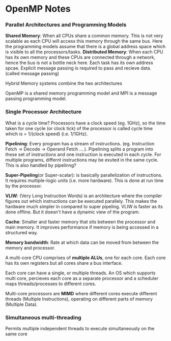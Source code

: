 # OpenMP Notes

### Parallel Architectures and Programming Models

**Shared Memory**: When all CPUs share a common memory. This is not very scalable as each CPU will access this memory through the same bus. Here the programming models assume that there is a global address space which is visible to all the processors/tasks.
**Distributed Memory**: When each CPU has its own memory and these CPUs are connected through a network, hence the bus is not a bottle neck here. Each task has its own address spcae. Explicit message passing is required to pass and recieve data. (called message passing)

Hybrid Memory systems combine the two architectures

OpenMP is a shared memory programming model and MPI is a message passing programming model.


### Single Processor Architecture

What is a cycle time?
Processors have a clock speed (eg. 1GHz), so the time taken for one cycle (or clock tick) of the processor is called cycle time which is = 1/(clock speed) (i.e. 1/1GHz). 

**Pipelining**: Every program has a stream of instructions. (eg. Instruction Fetch -> Decode -> Operand Fetch ....). Pipelining splits a program into these set of instructions and one instruction is executed in each cycle. For multiple programs, differnt instructions may be exuted in the same cycle. This is also handled by pipelinng?

**Super-Pipeling**(or Super-scalar): is basically parallelization of instructions. It requires multiple-logic units (i.e. more hardware). This is done at run time by the processor.

**VLIW**: (Very Long Instruction Words) is an architecture where the compiler figures out which instructions can be executed parallely. This makes the hardware much simpler in compared to super pipeling. VLIW is faster as its done offline. But it doesn't have a dynamic view of the program.

**Cache**: Smaller and faster memory that sits between the processor and main memory. It improves performance if memory is being accessed in a structured way.

**Memory bandwidth**: Rate at which data can be moved from between the memory and processor. 

A multi-core CPU comprises of **multiple ALUs**, one for each core. Each core has its own registers but all cores share a bus interface.

Each core can have a single, or multiple threads. An OS which supports multi core, percieves each core as a separate processor and a scheduler maps threads/processes to different cores.

Multi-core processors are **MIMD** where different cores execute different threads (Multiple Instructions), operating on different parts of memory (Multiple Data).

### Simultaneous multi-threading 

Permits multiple independent threads to execute
simultaneously on the same core
